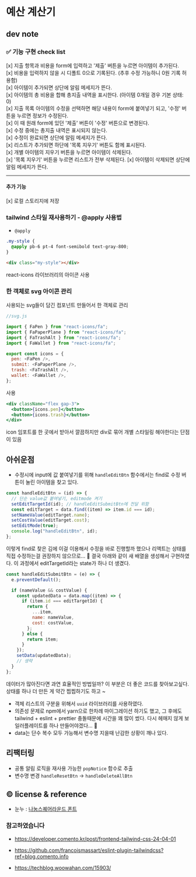 # 예산 계산기

## dev note

### ✅ 기능 구현 check list

[x] 지출 항목과 비용을 form에 입력하고 '제출' 버튼을 누르면 아이템이 추가된다.  
[x] 비용을 입력하지 않을 시 디폴트 0으로 기록된다. (추후 수정 가능하니 0원 기록 허용함)  
[x] 아이템이 추가되면 상단에 알림 메세지가 뜬다.  
[x] 아이템의 총 비용을 합해 총지출 내역을 표시한다. (아이템 0개일 경우 기본 상태: 0)  
[x] 지출 목록 아이템의 수정을 선택하면 해당 내용이 form에 붙여넣기 되고, '수정' 버튼을 누르면 정보가 수정된다.  
[x] 이 때 원래 form에 있던 '제출' 버튼이 '수정' 버튼으로 변경된다.  
[x] 수정 중에는 총지출 내역은 표시되지 않는다.  
[x] 수정이 완료되면 상단에 알림 메세지가 뜬다.  
[x] 리스트가 추가되면 하단에 '목록 지우기' 버튼도 함께 표시된다.  
[x] 개별 아이템의 지우기 버튼을 누르면 아이템이 삭제된다.  
[x] '목록 지우기' 버튼을 누르면 리스트가 전부 삭제된다.
[x] 아이템이 삭제되면 상단에 알림 메세지가 뜬다.

---

#### 추가 기능

[x] 로컬 스토리지에 저장

### tailwind 스타일 재사용하기 - @apply 사용법

- `@apply`

```css
.my-style {
  @apply pb-6 pt-4 font-semibold text-gray-800;
}
```

```html
<div class="my-style"></div>
```

react-icons 라이브러리의 아이콘 사용

### 한 객체로 svg 아이콘 관리

사용되는 svg들이 담긴 컴포넌트 만들어서 한 객체로 관리

```js
//svg.js

import { FaPen } from "react-icons/fa";
import { FaPaperPlane } from "react-icons/fa";
import { FaTrashAlt } from "react-icons/fa";
import { FaWallet } from "react-icons/fa";

export const icons = {
  pen: <FaPen />,
  submit: <FaPaperPlane />,
  trash: <FaTrashAlt />,
  wallet: <FaWallet />,
};
```

사용

```jsx
<div className="flex gap-3">
  <button>{icons.pen}</button>
  <button>{icons.trash}</button>
</div>
```

icon 임포트를 한 곳에서 받아서 깔끔하지만
div로 묶어 개별 스타일링 해야한다는 단점이 있음

## 아쉬운점

- 수정시에 input에 값 붙여넣기를 위해 `handleEditBtn` 함수에서는 find로 수정 버튼이 눌린 아이템을 찾고 있다.

```js
const handleEditBtn = (id) => {
  // 단순 value값 붙여넣기, editmode 켜기
  setEditTargetId(id); // handleEditSubmitBtn에 전달 위함
  const editTarget = data.find((item) => item.id === id);
  setNameValue(editTarget.name);
  setCostValue(editTarget.cost);
  setEditMode(true);
  console.log("handleEditBtn", id);
};
```

이렇게 find로 찾은 김에 이걸 이용해서 수정을 바로 진행할까 했으나 리액트는 상태를 직접 수정하는걸 권장하지 않으므로... 🤔 결국 아래와 같이 새 배열을 생성해서 구현하였다.
이 과정에서 editTargetId라는 state가 하나 더 생겼다.

```js
const handleEditSubmitBtn = (e) => {
  e.preventDefault();

  if (nameValue && costValue) {
    const updatedData = data.map((item) => {
      if (item.id === editTargetId) {
        return {
          ...item,
          name: nameValue,
          cost: costValue,
        };
      } else {
        return item;
      }
    });
    setData(updatedData);
    // 생략
  }
};
```

데이터가 많아진다면 과연 효율적인 방법일까? 이 부분은 더 좋은 코드를 찾아보고싶다. 상태를 하나 더 만든 게 약간 찝찝하기도 하고 ~

- 객체 리스트의 구분을 위해서 `uuid` 라이브러리를 사용하였다.
- 의존성 문제로 npm에서 yarn으로 한차례 마이그레이션 하기도 했고, 그 후에도 tailwind + eslint + prettier 충돌때문에 시간을 꽤 많이 썼다. 다시 헤매지 않게 보일러플레이트를 하나 만들어야겠다... 🤕
- data는 단수 복수 모두 가능해서 변수명 지을때 난감한 상황이 깨나 있다.

## 리팩터링

- 공통 알림 로직을 재사용 가능한 `popNotice` 함수로 추출
- 변수명 변경 `handleResetBtn` -> `handleDeleteAllBtn`

## © license & reference

- 눈누 : [나눔스퀘어라운드 폰트](https://noonnu.cc/font_page/38)

### 참고하였습니다

- https://developer.comento.kr/post/frontend-tailwind-css-24-04-01

- https://github.com/francoismassart/eslint-plugin-tailwindcss?ref=blog.comento.info

- https://techblog.woowahan.com/15903/
